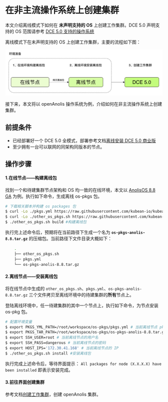 # 在非主流操作系统上创建集群

本文介绍离线模式下如何在 **未声明支持的 OS** 上创建工作集群。DCE 5.0 声明支持的 OS 范围请参考 [DCE 5.0 支持的操作系统](../../install/commercial/deploy-requirements.md)

离线模式下在未声明支持的 OS 上创建工作集群，主要的流程如下图：

![流程](../images/otherlinux.png)

接下来，本文将以 openAnolis 操作系统为例，介绍如何在非主流操作系统上创建集群。

## 前提条件

- 已经部署好一个 DCE 5.0 全模式，部署参考文档[离线安装 DCE 5.0 商业版](../../install/commercial/start-install.md)
- 至少拥有一台可以联网的同架构同版本的节点。

## 操作步骤

#### 1.在线节点——构建离线包

找到一个和待建集群节点架构和 OS 均一致的在线环境，本文以 [AnolisOS 8.8 GA](https://openanolis.cn/download) 为例。执行如下命令，生成离线 os-pkgs 包。

```bash
# 下载相关脚本并构建 os packages 包
$ curl -Lo ./pkgs.yml https://raw.githubusercontent.com/kubean-io/kubean/main/build/os-packages/others/pkgs.yml
$ curl -Lo ./other_os_pkgs.sh https://raw.githubusercontent.com/kubean-io/kubean/main/build/os-packages/others/other_os_pkgs.sh && chmod +x  other_os_pkgs.sh
$ ./other_os_pkgs.sh build #构建离线包
```

执行完上述命令后，预期将在当前路径下生成一个名为 **`os-pkgs-anolis-8.8.tar.gz`** 的压缩包。当前路径下文件目录大概如下：

```bash
    .
    ├── other_os_pkgs.sh
    ├── pkgs.yml
    └── os-pkgs-anolis-8.8.tar.gz
```

#### 2.离线节点——安装离线包

将在线节点中生成的 `other_os_pkgs.sh`、`pkgs.yml`、`os-pkgs-anolis-8.8.tar.gz` 三个文件拷贝至离线环境中的待建集群的**所有**节点上。

登陆离线环境中，任一待建集群的其中一个节点上，执行如下命令，为节点安装 os-pkg 包。

```bash
# 配置环境变量
$ export PKGS_YML_PATH=/root/workspace/os-pkgs/pkgs.yml # 当前离线节点 pkgs.yml 文件的路径
$ export PKGS_TAR_PATH=/root/workspace/os-pkgs/os-pkgs-anolis-8.8.tar.gz # 当前离线节点 os-pkgs-anolis-8.8.tar.gz 的路径
$ export SSH_USER=root # 当前离线节点的用户名
$ export SSH_PASS=dangerous # 当前离线节点的密码
$ export HOST_IPS='172.30.41.168' # 当前离线节点的 IP
$ ./other_os_pkgs.sh install #安装离线包
```

执行完成上述命令后，等待界面提示： `All packages for node (X.X.X.X) have been installed` 即表示安装完成。

#### 3.前往界面创建集群

参考文档[创建工作集群](../user-guide/clusters/create-cluster.md)，创建 openAnolis 集群。
